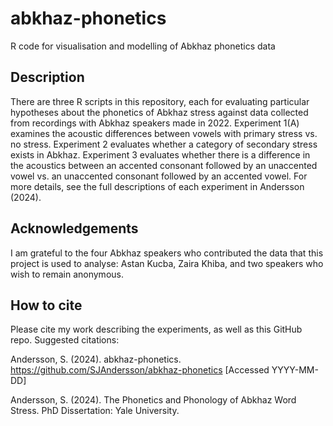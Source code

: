# abkhaz-phonetics
R code for visualisation and modelling of Abkhaz phonetics data

## Description

There are three R scripts in this repository, each for evaluating particular hypotheses about the phonetics of Abkhaz stress against data collected from recordings with Abkhaz speakers made in 2022. Experiment 1(A) examines the acoustic differences between vowels with primary stress vs. no stress. Experiment 2 evaluates whether a category of secondary stress exists in Abkhaz. Experiment 3 evaluates whether there is a difference in the acoustics between an accented consonant followed by an unaccented vowel vs. an unaccented consonant followed by an accented vowel. For more details, see the full descriptions of each experiment in Andersson (2024).

## Acknowledgements

I am grateful to the four Abkhaz speakers who contributed the data that this project is used to analyse: Astan Kucba, Zaira Khiba, and two speakers who wish to remain anonymous.

## How to cite

Please cite my work describing the experiments, as well as this GitHub repo. Suggested citations:

Andersson, S. (2024). abkhaz-phonetics. <https://github.com/SJAndersson/abkhaz-phonetics> [Accessed YYYY-MM-DD]

Andersson, S. (2024). The Phonetics and Phonology of Abkhaz Word Stress. PhD Dissertation: Yale University.
